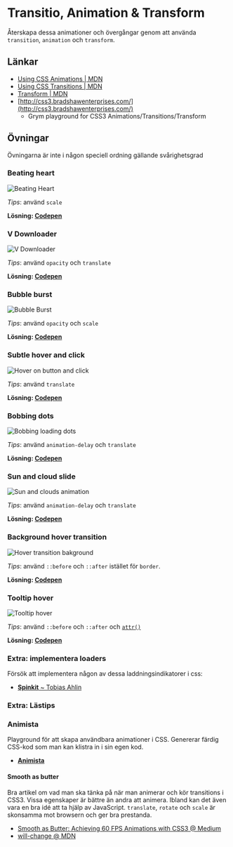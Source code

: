 # Transitio, Animation & Transform

Återskapa dessa animationer och övergångar genom att använda `transition`, `animation` och `transform`.

## Länkar

* [Using CSS Animations | MDN](https://developer.mozilla.org/en-US/docs/Web/CSS/CSS_Animations/Using_CSS_animations)
* [Using CSS Transitions | MDN](https://developer.mozilla.org/en-US/docs/Web/CSS/CSS_Transitions/Using_CSS_transitions)
* [Transform | MDN](https://developer.mozilla.org/en-US/docs/Web/CSS/transform)
* [http://css3.bradshawenterprises.com/](http://css3.bradshawenterprises.com/)
    * Grym playground for CSS3 Animations/Transitions/Transform

## Övningar

Övningarna är inte i någon speciell ordning gällande svårighetsgrad

### Beating heart

![Beating Heart](https://i.imgur.com/uezlQIB.gif)

_Tips_: använd `scale`

**Lösning: [Codepen](https://codepen.io/jesperorb/pen/BJZNyY)**

### V Downloader

![V Downloader](https://i.imgur.com/BlXschb.gif)

_Tips_: använd `opacity` och `translate`

**Lösning: [Codepen](https://codepen.io/jesperorb/pen/YYQXEr)**

### Bubble burst
![Bubble Burst](https://i.imgur.com/qRpkuTr.gif)

_Tips_: använd `opacity` och `scale`

**Lösning: [Codepen](https://codepen.io/jesperorb/pen/OzgVgE)**

### Subtle hover and click
![Hover on button and click](https://i.imgur.com/on4fVZM.gif)

_Tips_: använd `translate`

**Lösning: [Codepen](https://codepen.io/jesperorb/pen/yoZGzW)**

### Bobbing dots

![Bobbing loading dots](https://i.imgur.com/SSNAc6X.gif)

_Tips_: använd `animation-delay` och `translate`

**Lösning: [Codepen](https://codepen.io/jesperorb/pen/OzgVbZ)**

### Sun and cloud slide
![Sun and clouds animation](https://i.imgur.com/TrVVRj7.gif)

_Tips_: använd `animation-delay` och `translate`

**Lösning: [Codepen](https://codepen.io/jesperorb/pen/PEjqZE)**

### Background hover transition

![Hover transition bakground](https://i.imgur.com/Na58cUX.gif)

_Tips_: använd `::before` och `::after` istället för `border`.

**Lösning: [Codepen](https://codepen.io/jesperorb/pen/Qagboe)**

### Tooltip hover
![Tooltip hover](https://i.imgur.com/Aw6I9sd.gif)

_Tips_: använd `::before` och `::after` och [`attr()`](https://davidwalsh.name/css-content-attr)

**Lösning: [Codepen](https://codepen.io/jesperorb/pen/aEwOGm)**


### Extra: implementera loaders

Försök att implementera någon av dessa laddningsindikatorer i css:

* [**Spinkit** ~ Tobias Ahlin](http://tobiasahlin.com/spinkit/)

### Extra: Lästips

### Animista

Playground för att skapa användbara animationer i CSS. Genererar färdig CSS-kod som man kan klistra in i sin egen kod.

* [**Animista**](http://animista.net/)

#### Smooth as butter

Bra artikel om vad man ska tänka på när man animerar och kör transitions i CSS3. Vissa egenskaper är bättre än andra att animera. Ibland kan det även vara en bra idé att ta hjälp av JavaScript. `translate`, `rotate` och `scale` är skonsamma mot browsern och ger bra prestanda.

* [Smooth as Butter: Achieving 60 FPS Animations with CSS3 @ Medium](https://medium.com/outsystems-experts/how-to-achieve-60-fps-animations-with-css3-db7b98610108)
* [will-change @ MDN](https://developer.mozilla.org/en-US/docs/Web/CSS/will-change)